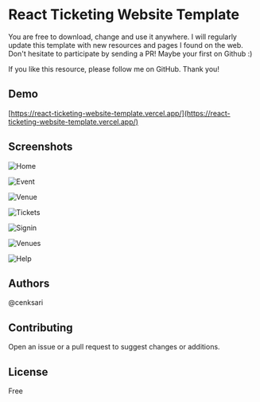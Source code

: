 # React Ticketing Website Template

You are free to download, change and use it anywhere. I will regularly update this template with new resources and pages I found on the web. Don't hesitate to participate by sending a PR! Maybe your first on Github :)

If you like this resource, please follow me on GitHub. Thank you!

## Demo

[https://react-ticketing-website-template.vercel.app/](https://react-ticketing-website-template.vercel.app/)

## Screenshots

![Home](https://raw.githubusercontent.com/cenksari/react-ticketing-website-template/master/screenshots/home.png)

![Event](https://raw.githubusercontent.com/cenksari/react-ticketing-website-template/master/screenshots/event.png)

![Venue](https://raw.githubusercontent.com/cenksari/react-ticketing-website-template/master/screenshots/venue.png)

![Tickets](https://raw.githubusercontent.com/cenksari/react-ticketing-website-template/master/screenshots/tickets.png)

![Signin](https://raw.githubusercontent.com/cenksari/react-ticketing-website-template/master/screenshots/signin.png)

![Venues](https://raw.githubusercontent.com/cenksari/react-ticketing-website-template/master/screenshots/venues.png)

![Help](https://raw.githubusercontent.com/cenksari/react-ticketing-website-template/master/screenshots/help.png)

## Authors

@cenksari

## Contributing

Open an issue or a pull request to suggest changes or additions.

## License

Free
